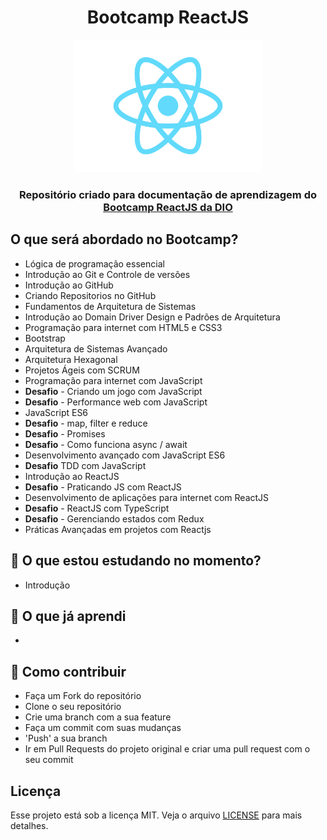 <h1 align="center">Bootcamp ReactJS</h1>

<p align="center">
  <img src="https://raw.githubusercontent.com/oricardos/bootcamp-react-dio/master/logo-react.png" width="300" heigth="300">
</p>

<h3 align="center" color="#cc3333">
 Repositório criado para documentação de aprendizagem do <a href="https://digitalinnovation.one/" target="_blank">Bootcamp ReactJS da DIO</a>
</h3>

##   O que será abordado no Bootcamp?
- Lógica de programação essencial
- Introdução ao Git e Controle de versões
- Introdução ao GitHub
- Criando Repositorios no GitHub
- Fundamentos de Arquitetura de Sistemas
- Introdução ao Domain Driver Design e Padrões de Arquitetura
- Programação para internet com HTML5 e CSS3
- Bootstrap
- Arquitetura de Sistemas Avançado
- Arquitetura Hexagonal
- Projetos Ágeis com SCRUM
- Programação para internet com JavaScript
- **Desafio** - Criando um jogo com JavaScript
- **Desafio** - Performance web com JavaScript
- JavaScript ES6
- **Desafio** - map, filter e reduce
- **Desafio** - Promises
- **Desafio** - Como funciona async / await
- Desenvolvimento avançado com JavaScript ES6
- **Desafio** TDD com JavaScript
- Introdução ao ReactJS
- **Desafio** - Praticando JS com ReactJS
- Desenvolvimento de aplicações para internet com ReactJS
- **Desafio** - ReactJS com TypeScript
- **Desafio** - Gerenciando estados com Redux
- Práticas Avançadas em projetos com Reactjs

## :green_book:  O que estou estudando no momento? 
- Introdução

## :closed_book: O que já aprendi
- 

## :link: Como contribuir 

- Faça um Fork do repositório
- Clone o seu repositório
- Crie uma branch com a sua feature
- Faça um commit com suas mudanças
- 'Push' a sua branch
- Ir em Pull Requests do projeto original e criar uma pull request com o seu commit

## Licença 

Esse projeto está sob a licença MIT. Veja o arquivo [LICENSE](LICENSE) para mais detalhes.
